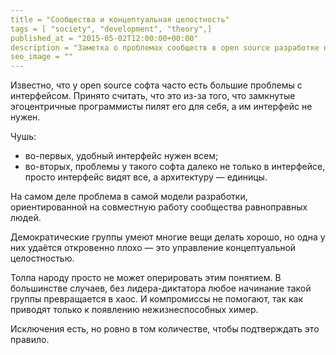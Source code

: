 ```yaml
---
title = "Сообщества и концептуальная целостность"
tags = [ "society", "development", "theory",]
published_at = "2015-05-02T12:00:00+00:00"
description = "Заметка о проблемах сообществ в open source разработке на примере проблемы «GUI от программистов»."
seo_image = ""
---
```


Известно, что у open source софта часто есть большие проблемы с интерфейсом. Принято считать, что это из-за того, что замкнутые эгоцентричные программисты пилят его для себя, а им интерфейс не нужен.

Чушь:

- во-первых, удобный интерфейс нужен всем;
- во-вторых, проблемы у такого софта далеко не только в интерфейсе, просто интерфейс видят все, а архитектуру — единицы.

На самом деле проблема в самой модели разработки, ориентированной на совместную работу сообщества равноправных людей.

Демократические группы умеют многие вещи делать хорошо, но одна у них удаётся откровенно плохо — это управление концептуальной целостностью.

Толпа народу просто не может оперировать этим понятием. В большинстве случаев, без лидера-диктатора любое начинание такой группы превращается в хаос. И компромиссы не помогают, так как приводят только к появлению нежизнеспособных химер.

Исключения есть, но ровно в том количестве, чтобы подтверждать это правило.
